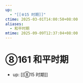 ```yaml
---
up:
  - "[[⑧15 时期]]"
ctime: 2025-03-01T14:00:50+08:00
aliases:
  - 和平时期
mtime: 2025-09-09T12:37:04+08:00
---
```


# ⑧161 和平时期

- up: [[⑧15 时期]]

